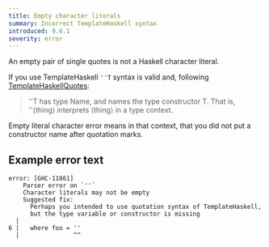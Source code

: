 ```yaml
---
title: Empty character literals
summary: Incorrect TemplateHaskell syntax
introduced: 9.6.1
severity: error
---
```


An empty pair of single quotes is not a Haskell character literal.

If you use TemplateHaskell `''T` syntax is valid and, following [TemplateHaskellQuotes](https://downloads.haskell.org/ghc/latest/docs/html/users_guide/exts/template_haskell.html#extension-TemplateHaskellQuotes):
> ''T has type Name, and names the type constructor T. That is, ''⟨thing⟩ interprets ⟨thing⟩ in a type context.

Empty literal character error means in that context, that you did not put a constructor name after quotation marks.

## Example error text

```
error: [GHC-11861]
    Parser error on `''`
    Character literals may not be empty
    Suggested fix:
      Perhaps you intended to use quotation syntax of TemplateHaskell,
      but the type variable or constructor is missing
  |
6 |   where foo = ''
  |               ^^
  ```

